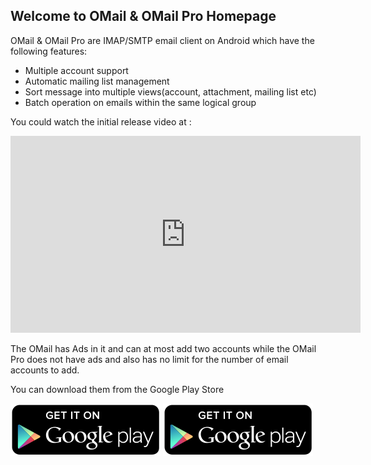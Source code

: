 ## Welcome to OMail & OMail Pro Homepage

OMail & OMail Pro are IMAP/SMTP email client on Android which have the following features:

- Multiple account support
- Automatic mailing list management
- Sort message into multiple views(account, attachment, mailing list etc)
- Batch operation on emails within the same logical group


You could watch the initial release video at :

<iframe width="560" height="315" src="https://www.youtube.com/embed/zWoh1Dqq6-Y" frameborder="0" allowfullscreen></iframe>

The OMail has Ads in it and can at most add two accounts while the OMail Pro does not have ads and also has no limit for the number of email accounts to add.

You can download them from the Google Play Store

[![OMail](icon-google-play-small.png)](https://play.google.com/store/apps/details?id=com.m00nlight.omail) [![OMail Pro](icon-google-play-small.png)](https://play.google.com/store/apps/details?id=com.m00nlight.omail_pro)

